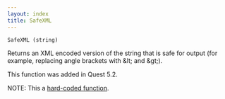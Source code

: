 ```yaml
---
layout: index
title: SafeXML
---
```


    SafeXML (string)

Returns an XML encoded version of the string that is safe for output (for example, replacing angle brackets with &amp;lt; and &amp;gt;).

This function was added in Quest 5.2.

NOTE: This a [hard-coded function](hardcoded.html).
